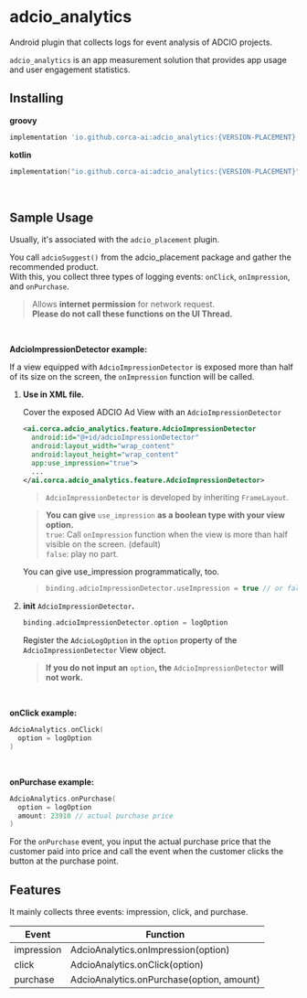 # adcio_analytics

Android plugin that collects logs for event analysis of ADCIO projects.

`adcio_analytics` is an app measurement solution that provides app usage and user engagement statistics.
</br>

## Installing

**groovy**
```groovy
implementation 'io.github.corca-ai:adcio_analytics:{VERSION-PLACEMENT}'
```

**kotlin**
```kotlin
implementation("io.github.corca-ai:adcio_analytics:{VERSION-PLACEMENT}")
```
</br>

## Sample Usage

Usually, it's associated with the `adcio_placement` plugin.

You call `adcioSuggest()` from the adcio_placement package and gather the recommended product.  
With this, you collect three types of logging events: `onClick`, `onImpression`, and `onPurchase`.

> Allows **internet permission** for network request.  
**Please do not call these functions on the UI Thread.**
> 
</br>

**AdcioImpressionDetector example:**

If a view equipped with `AdcioImpressionDetector` is exposed more than half of its size on the screen, the `onImpression` function will be called.

1. **Use in XML file.**
    
    Cover the exposed ADCIO Ad View with an `AdcioImpressionDetector`
    
    ```xml
    <ai.corca.adcio_analytics.feature.AdcioImpressionDetector
      android:id="@+id/adcioImpressionDetector"
      android:layout_width="wrap_content"
      android:layout_height="wrap_content"
      app:use_impression="true">
      ...
    </ai.corca.adcio_analytics.feature.AdcioImpressionDetector>
    ```
    
    > `AdcioImpressionDetector` is developed by inheriting `FrameLayout`.
    > 
    
    > **You can give** `use_impression` **as a boolean type with your view option.**  
    `true`: Call `onImpression` function when the view is more than half visible on the screen. (default)  
    `false`: play no part.
    
    You can give use_impression programmatically, too.
    > 
    > 
    > ```kotlin
    > binding.adcioImpressionDetector.useImpression = true // or false
    > ```
    > 
2. **init** `AdcioImpressionDetector`**.**
    
    ```kotlin
    binding.adcioImpressionDetector.option = logOption
    ```
    
    Register the `AdcioLogOption` in the `option` property of the `AdcioImpressionDetector` View object. 
    
    > **If you do not input an** `option`**, the** `AdcioImpressionDetector` **will not work.**
    > 
</br>

**onClick example:**

```kotlin
AdcioAnalytics.onClick(
  option = logOption
)
```
</br>

**onPurchase example:**

```kotlin
AdcioAnalytics.onPurchase(
  option = logOption
  amount: 23910 // actual purchase price
)
```

For the `onPurchase` event, you input the actual purchase price that the customer paid into price and call the event when the customer clicks the button at the purchase point.
</br>

## Features

It mainly collects three events: impression, click, and purchase.

| Event | Function |
| --- | --- |
| impression | AdcioAnalytics.onImpression(option) |
| click | AdcioAnalytics.onClick(option) |
| purchase | AdcioAnalytics.onPurchase(option, amount) |

</br>
